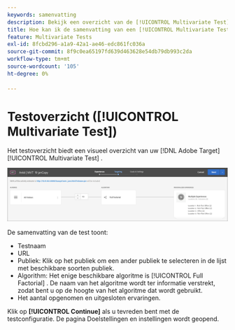 ```yaml
---
keywords: samenvatting
description: Bekijk een overzicht van de [!UICONTROL Multivariate Test] (MVT) activiteit die een visueel overzicht van uw activiteit in  [!DNL Adobe Target] verstrekt.
title: Hoe kan ik de samenvatting van een [!UICONTROL Multivariate Test] (MVT) activiteit bekijken?
feature: Multivariate Tests
exl-id: 8fcbd296-a1a9-42a1-ae46-edc861fc036a
source-git-commit: 8f9c0ea65197fd639d463628e54db79db993c2da
workflow-type: tm+mt
source-wordcount: '105'
ht-degree: 0%

---
```


# Testoverzicht ([!UICONTROL Multivariate Test])

Het testoverzicht biedt een visueel overzicht van uw [!DNL Adobe Target] [!UICONTROL Multivariate Test] .

![ de summiere dialoogdoos van de Test ](/help/main/c-activities/c-multivariate-testing/t-create-multivariate-test/assets/summary2new.png)

De samenvatting van de test toont:

* Testnaam
* URL
* Publiek: Klik op het publiek om een ander publiek te selecteren in de lijst met beschikbare soorten publiek.
* Algorithm: Het enige beschikbare algoritme is [!UICONTROL Full Factorial] . De naam van het algoritme wordt ter informatie verstrekt, zodat bent u op de hoogte van het algoritme dat wordt gebruikt.
* Het aantal opgenomen en uitgesloten ervaringen.

Klik op **[!UICONTROL Continue]** als u tevreden bent met de testconfiguratie. De pagina Doelstellingen en instellingen wordt geopend.
